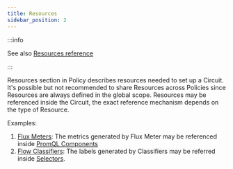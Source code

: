 ```yaml
---
title: Resources
sidebar_position: 2
---
```


<!-- Resources needed to support a Circuit -->

:::info

See also [Resources reference](/reference/policies/spec.md#resources)

:::

Resources section in Policy describes resources needed to set up a Circuit. It's
possible but not recommended to share Resources across Policies since Resources
are always defined in the global scope. Resources may be referenced inside the
Circuit, the exact reference mechanism depends on the type of Resource.

Examples:

1. [Flux Meters][flux-meter]: The metrics generated by Flux Meter may be
   referenced inside [PromQL Components][promql-reference]
2. [Flow Classifiers][flow-classifier]: The labels generated by Classifiers may
   be referred inside [Selectors][selector-reference].

[flux-meter]: /concepts/integrations/flow-control/flux-meter.md
[flow-classifier]: /concepts/integrations/flow-control/flow-classifier.md
[promql-reference]: /reference/policies/spec.md#prom-q-l
[selector-reference]: /reference/policies/spec.md#selector
